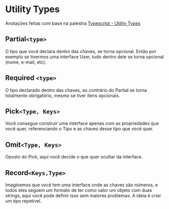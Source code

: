 # Utility Types

Anotações feitas com base na palestra
[Typescript - Utility Types](https://www.youtube.com/watch?v=V2D8IghrsgQ "@embed")

## Partial`<type>`

O tipo que você declara dentro das chaves, se torna opcional. Então por exemplo se tivermos uma interface User, tudo dentro dele se torna opcional (nome, e-mail, etc).

## Required `<type>`

O tipo declarado dentro das chaves, ao contrário do Partial se torna totalmente obrigatório, mesmo se tiver itens opcionais.

## Pick`<Type, Keys>`

Você consegue construir uma interface apenas com as propriedades que você quer, referenciando o Tipo e as chaves desse tipo que você quer.

## Omit`<Type, Keys>`

Oposto do Pick, aqui você decide o que quer ocultar da interface.

## Record`<Keys,Type>`

Imaginemos que você tem uma interface onde as chaves são números, e todos eles seguem um formato de ter como valor um objeto com duas strings, aqui você pode definir isso sem maiores problemas. A ideia é criar um tipo repetível.
